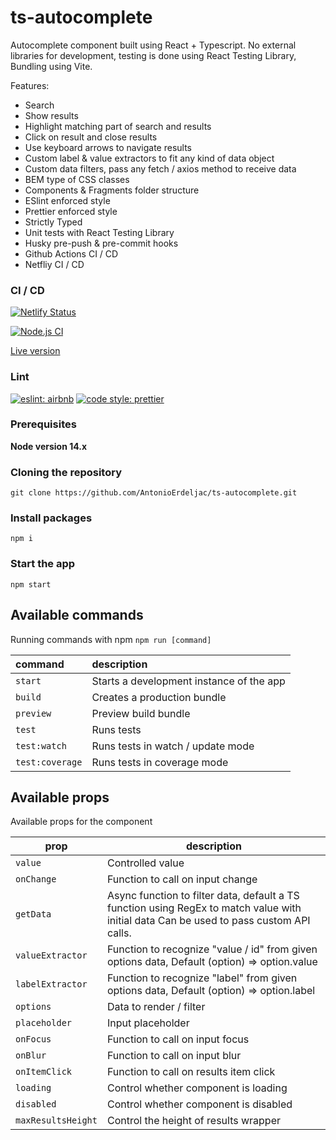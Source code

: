 # ts-autocomplete

Autocomplete component built using React + Typescript. No external libraries for development, testing is done using React Testing Library, Bundling using Vite.

Features:

- Search
- Show results
- Highlight matching part of search and results
- Click on result and close results
- Use keyboard arrows to navigate results
- Custom label & value extractors to fit any kind of data object
- Custom data filters, pass any fetch / axios method to receive data
- BEM type of CSS classes
- Components & Fragments folder structure
- ESlint enforced style
- Prettier enforced style
- Strictly Typed
- Unit tests with React Testing Library
- Husky pre-push & pre-commit hooks
- Github Actions CI / CD
- Netfliy CI / CD

### CI / CD

[![Netlify Status](https://api.netlify.com/api/v1/badges/110ec474-2f3c-4785-9ff8-156c29d5dfa2/deploy-status)](https://app.netlify.com/sites/splendorous-baklava-4774d0/deploys)

[![Node.js CI](https://github.com/AntonioErdeljac/ts-autocomplete/actions/workflows/node.js.yml/badge.svg)](https://github.com/AntonioErdeljac/ts-autocomplete/actions/workflows/node.js.yml)

[Live version](https://splendorous-baklava-4774d0.netlify.app/)

### Lint

[![eslint: airbnb](https://img.shields.io/badge/Eslint-Airbnb-red?logo=airbnb&style=flat)](https://github.com/airbnb/javascript)
[![code style: prettier](https://img.shields.io/badge/Code%20Style-Prettier-red?logo=prettier&style=flat)](https://github.com/prettier/prettier)

### Prerequisites

**Node version 14.x**

### Cloning the repository

```shell
git clone https://github.com/AntonioErdeljac/ts-autocomplete.git
```

### Install packages

```shell
npm i
```

### Start the app

```shell
npm start
```

## Available commands

Running commands with npm `npm run [command]`

| command         | description                              |
| :-------------- | :--------------------------------------- |
| `start`         | Starts a development instance of the app |
| `build`         | Creates a production bundle              |
| `preview`       | Preview build bundle                     |
| `test`          | Runs tests                               |
| `test:watch`    | Runs tests in watch / update mode        |
| `test:coverage` | Runs tests in coverage mode              |

## Available props

Available props for the component

| prop               | description                                                                                                                             |
| ------------------ | --------------------------------------------------------------------------------------------------------------------------------------- |
| `value`            | Controlled value                                                                                                                        |
| `onChange`         | Function to call on input change                                                                                                        |
| `getData`          | Async function to filter data, default a TS function using RegEx to match value with initial data Can be used to pass custom API calls. |
| `valueExtractor`   | Function to recognize "value / id" from given options data, Default (option) => option.value                                            |
| `labelExtractor`   | Function to recognize "label" from given options data, Default (option) => option.label                                                 |
| `options`          | Data to render / filter                                                                                                                 |
| `placeholder`      | Input placeholder                                                                                                                       |
| `onFocus`          | Function to call on input focus                                                                                                         |
| `onBlur`           | Function to call on input blur                                                                                                          |
| `onItemClick`      | Function to call on results item click                                                                                                  |
| `loading`          | Control whether component is loading                                                                                                    |
| `disabled`         | Control whether component is disabled                                                                                                   |
| `maxResultsHeight` | Control the height of results wrapper                                                                                                   |
